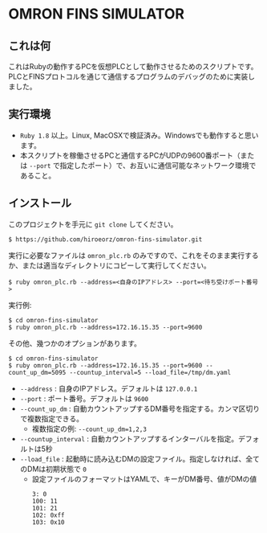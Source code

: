 # OMRON FINS SIMULATOR

## これは何

これはRubyの動作するPCを仮想PLCとして動作させるためのスクリプトです。
PLCとFINSプロトコルを通じて通信するプログラムのデバッグのために実装しました。

## 実行環境

* `Ruby 1.8` 以上。Linux, MacOSXで検証済み。Windowsでも動作すると思います。
* 本スクリプトを稼働させるPCと通信するPCがUDPの9600番ポート（または `--port` で指定したポート）で、お互いに通信可能なネットワーク環境であること。

## インストール

このプロジェクトを手元に `git clone` してください。

```
$ https://github.com/hiroeorz/omron-fins-simulator.git
```

実行に必要なファイルは `omron_plc.rb` のみですので、これをそのまま実行するか、または適当なディレクトリにコピーして実行してください。

```
$ ruby omron_plc.rb --address=<自身のIPアドレス> --port=<待ち受けポート番号>
```


実行例:

```
$ cd omron-fins-simulator
$ ruby omron_plc.rb --address=172.16.15.35 --port=9600
```

その他、幾つかのオプションがあります。

```
$ cd omron-fins-simulator
$ ruby omron_plc.rb --address=172.16.15.35 --port=9600 --count_up_dm=5095 --countup_interval=5 --load_file=/tmp/dm.yaml
```

* `--address` : 自身のIPアドレス。デフォルトは `127.0.0.1`
* `--port` : ポート番号。デフォルトは `9600`
* `--count_up_dm` : 自動カウントアップするDM番号を指定する。カンマ区切りで複数指定できる。
    * 複数指定の例: `--count_up_dm=1,2,3`
* `--countup_interval` : 自動カウントアップするインターバルを指定。デフォルトは5秒
* `--load_file` : 起動時に読み込むDMの設定ファイル。指定しなければ、全てのDMは初期状態で `0`
    * 設定ファイルのフォーマットはYAMLで、キーがDM番号、値がDMの値
        ``` 
        3: 0
        100: 11
        101: 21
        102: 0xff
        103: 0x10
        ``` 

